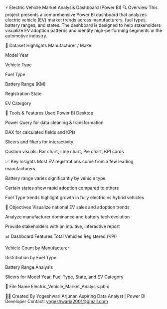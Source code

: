 ⚡ Electric Vehicle Market Analysis Dashboard (Power BI)
🔍 Overview
This project presents a comprehensive Power BI dashboard that analyzes electric vehicle (EV) market trends across manufacturers, fuel types, battery ranges, and states. The dashboard is designed to help stakeholders visualize EV adoption patterns and identify high-performing segments in the automotive industry.

📁 Dataset Highlights
Manufacturer / Make

Model Year

Vehicle Type

Fuel Type

Battery Range (KM)

Registration State

EV Category

🧰 Tools & Features Used
Power BI Desktop

Power Query for data cleaning & transformation

DAX for calculated fields and KPIs

Slicers and filters for interactivity

Custom visuals: Bar chart, Line chart, Pie chart, KPI cards

📈 Key Insights
Most EV registrations come from a few leading manufacturers

Battery range varies significantly by vehicle type

Certain states show rapid adoption compared to others

Fuel Type trends highlight growth in fully electric vs hybrid vehicles

🎯 Objectives
Visualize national EV sales and adoption trends

Analyze manufacturer dominance and battery tech evolution

Provide stakeholders with an intuitive, interactive report

📊 Dashboard Features
Total Vehicles Registered (KPI)

Vehicle Count by Manufacturer

Distribution by Fuel Type

Battery Range Analysis

Slicers for Model Year, Fuel Type, State, and EV Category

📂 File Name
Electric_Vehicle_Market_Analysis.pbix

🧑‍💻 Created By
Yogeshwari Arjunan
Aspiring Data Analyst | Power BI Developer
Contact: yogeshwaria2001@gmail.com


